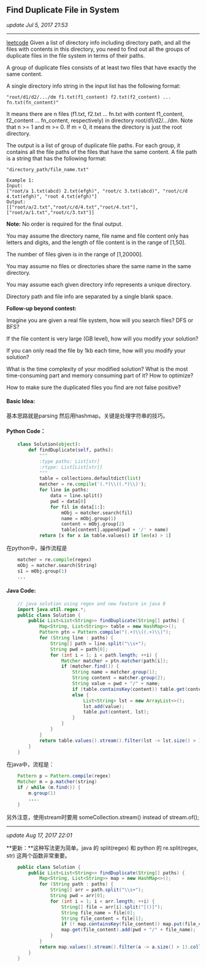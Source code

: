## Find Duplicate File in System
_update Jul 5, 2017 21:53_

---
[leetcode](https://leetcode.com/problems/find-duplicate-file-in-system/#/solutions)
Given a list of directory info including directory path, and all the files with contents in this directory, you need to find out all the groups of duplicate files in the file system in terms of their paths.

A group of duplicate files consists of at least two files that have exactly the same content.

A single directory info string in the input list has the following format:
    
    "root/d1/d2/.../dm f1.txt(f1_content) f2.txt(f2_content) ... fn.txt(fn_content)"

It means there are n files (f1.txt, f2.txt ... fn.txt with content f1_content, f2_content ... fn_content, respectively) in directory root/d1/d2/.../dm. Note that n >= 1 and m >= 0. If m = 0, it means the directory is just the root directory.

The output is a list of group of duplicate file paths. For each group, it contains all the file paths of the files that have the same content. A file path is a string that has the following format:

    "directory_path/file_name.txt"

    Example 1:
    Input:
    ["root/a 1.txt(abcd) 2.txt(efgh)", "root/c 3.txt(abcd)", "root/c/d 4.txt(efgh)", "root 4.txt(efgh)"]
    Output:  
    [["root/a/2.txt","root/c/d/4.txt","root/4.txt"],["root/a/1.txt","root/c/3.txt"]]
**Note:**
No order is required for the final output.

You may assume the directory name, file name and file content only has letters and digits, and the length of file content is in the range of [1,50].

The number of files given is in the range of [1,20000].

You may assume no files or directories share the same name in the same directory.

You may assume each given directory info represents a unique directory. 

Directory path and file info are separated by a single blank space.

**Follow-up beyond contest:**

Imagine you are given a real file system, how will you search files? DFS or BFS?

If the file content is very large (GB level), how will you modify your solution?

If you can only read the file by 1kb each time, how will you modify your solution?

What is the time complexity of your modified solution? What is the most time-consuming part and memory consuming part of it? How to optimize?

How to make sure the duplicated files you find are not false positive?

#### Basic Idea:
基本思路就是parsing 然后用hashmap。关键是处理字符串的技巧。

#### Python Code：
```python
    class Solution(object):
        def findDuplicate(self, paths):
            """
            :type paths: List[str]
            :rtype: List[List[str]]
            """
            table = collections.defaultdict(list)
            matcher = re.compile('(.*)\\((.*)\\)');
            for line in paths:
                data = line.split()
                pwd = data[0]
                for fil in data[1:]:
                    mObj = matcher.search(fil)
                    name = mObj.group(1)
                    content = mObj.group(2)
                    table[content].append(pwd + '/' + name)
            return [x for x in table.values() if len(x) > 1]
```
在python中，操作流程是 
```python
    matcher = re.compile(regex)
    mObj = matcher.search(String)
    s1 = mObj.group(1)
    ...
```

#### Java Code:
```java
    // java solution using regex and new feature in java 8
    import java.util.regex.*;
    public class Solution {
        public List<List<String>> findDuplicate(String[] paths) {
            Map<String, List<String>> table = new HashMap<>();
            Pattern ptn = Pattern.compile("(.+)\\((.+)\\)");
            for (String line : paths) {
                String[] path = line.split("\\s+");
                String pwd = path[0];
                for (int i = 1; i < path.length; ++i) {
                    Matcher matcher = ptn.matcher(path[i]);
                    if (matcher.find()) {
                        String name = matcher.group(1);
                        String content = matcher.group(2);
                        String value = pwd + "/" + name;
                        if (table.containsKey(content)) table.get(content).add(value);
                        else {
                            List<String> lst = new ArrayList<>();
                            lst.add(value);
                            table.put(content, lst);
                        }
                    }
                }
            }
            return table.values().stream().filter(lst -> lst.size() > 1).collect(Collectors.toList());
        }
    }
```
在java中，流程是：
```java
    Pattern p = Pattern.compile(regex)
    Matcher m = p.matcher(string)
    if / while (m.find()) {
        m.group(1)
        ....
    }
```
另外注意，使用stream时要用 someCollection.stream() instead of stream.of();

---
_update Aug 17, 2017  22:01_

**更新：**这种写法更为简单。java 的 split(regex) 和 python 的 re.split(regex, str) 这两个函数非常重要。
```java
    public class Solution {
        public List<List<String>> findDuplicate(String[] paths) {
            Map<String, List<String>> map = new HashMap<>();
            for (String path : paths) {
                String[] arr = path.split("\\s+");
                String pwd = arr[0];
                for (int i = 1; i < arr.length; ++i) {
                    String[] file = arr[i].split("[()]");
                    String file_name = file[0];
                    String file_content = file[1];
                    if (! map.containsKey(file_content)) map.put(file_content, new ArrayList<String>());
                    map.get(file_content).add(pwd + "/" + file_name);
                }
            }
            return map.values().stream().filter(a -> a.size() > 1).collect(Collectors.toList());
        }
    }
```

